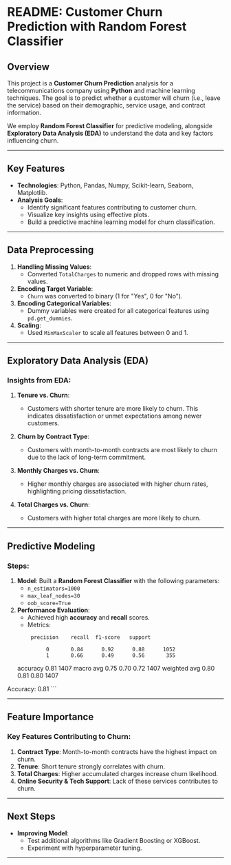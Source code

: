 # README: Customer Churn Prediction with Random Forest Classifier

## Overview
This project is a **Customer Churn Prediction** analysis for a telecommunications company using **Python** and machine learning techniques. The goal is to predict whether a customer will churn (i.e., leave the service) based on their demographic, service usage, and contract information. 

We employ **Random Forest Classifier** for predictive modeling, alongside **Exploratory Data Analysis (EDA)** to understand the data and key factors influencing churn.

---

## Key Features
- **Technologies**: Python, Pandas, Numpy, Scikit-learn, Seaborn, Matplotlib.
- **Analysis Goals**:
  - Identify significant features contributing to customer churn.
  - Visualize key insights using effective plots.
  - Build a predictive machine learning model for churn classification.

---

## Data Preprocessing
1. **Handling Missing Values**:
   - Converted `TotalCharges` to numeric and dropped rows with missing values.
2. **Encoding Target Variable**:
   - `Churn` was converted to binary (1 for "Yes", 0 for "No").
3. **Encoding Categorical Variables**:
   - Dummy variables were created for all categorical features using `pd.get_dummies`.
4. **Scaling**:
   - Used `MinMaxScaler` to scale all features between 0 and 1.

---

## Exploratory Data Analysis (EDA)
### Insights from EDA:
1. **Tenure vs. Churn**:
   - Customers with shorter tenure are more likely to churn. This indicates dissatisfaction or unmet expectations among newer customers.

2. **Churn by Contract Type**:
   - Customers with month-to-month contracts are most likely to churn due to the lack of long-term commitment.

3. **Monthly Charges vs. Churn**:
   - Higher monthly charges are associated with higher churn rates, highlighting pricing dissatisfaction.

4. **Total Charges vs. Churn**:
   - Customers with higher total charges are more likely to churn.

---

## Predictive Modeling
### Steps:
1. **Model**: Built a **Random Forest Classifier** with the following parameters:
   - `n_estimators=1000`
   - `max_leaf_nodes=30`
   - `oob_score=True`
2. **Performance Evaluation**:
   - Achieved high **accuracy** and **recall** scores.
   - Metrics:
     ```
      precision    recall  f1-score   support

           0       0.84      0.92      0.88      1052
           1       0.66      0.49      0.56       355

    accuracy                           0.81      1407
   macro avg       0.75      0.70      0.72      1407
weighted avg       0.80      0.81      0.80      1407

Accuracy: 0.81
     ```

---

## Feature Importance
### Key Features Contributing to Churn:
1. **Contract Type**: Month-to-month contracts have the highest impact on churn.
2. **Tenure**: Short tenure strongly correlates with churn.
3. **Total Charges**: Higher accumulated charges increase churn likelihood.
4. **Online Security & Tech Support**: Lack of these services contributes to churn.


---

## Next Steps
- **Improving Model**:
  - Test additional algorithms like Gradient Boosting or XGBoost.
  - Experiment with hyperparameter tuning.

---
